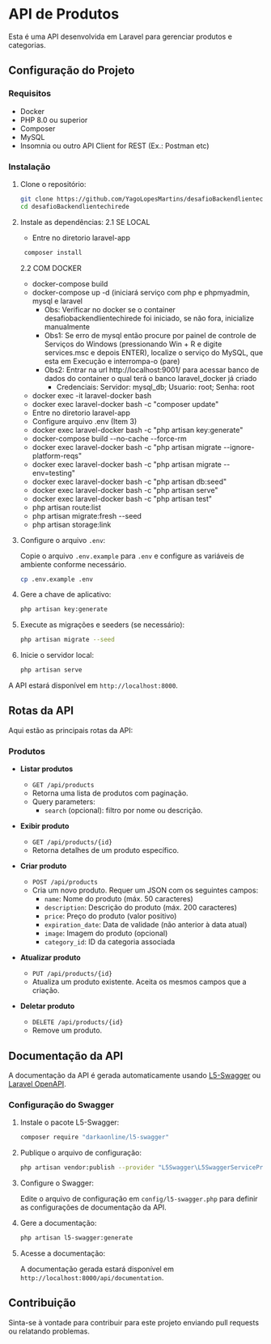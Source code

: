 # API de Produtos

Esta é uma API desenvolvida em Laravel para gerenciar produtos e categorias.

## Configuração do Projeto

### Requisitos

- Docker
- PHP 8.0 ou superior
- Composer
- MySQL
- Insomnia ou outro API Client for REST (Ex.: Postman etc)

### Instalação

1. Clone o repositório:

    ```bash
    git clone https://github.com/YagoLopesMartins/desafioBackendlientechirede.git
    cd desafioBackendlientechirede
    ```

2. Instale as dependências:
   2.1 SE LOCAL
   - Entre no diretorio laravel-app
   
   ```bash
    composer install
    ```
   2.2 COM DOCKER
   - docker-compose build
   - docker-compose up -d (iniciará serviço com php e phpmyadmin, mysql e laravel
     - Obs: Verificar no docker se o container desafiobackendlientechirede foi iniciado, se não fora, inicialize manualmente
     - Obs1: Se erro de mysql então procure por painel de controle de Serviços do Windows (pressionando Win + R e digite services.msc e depois ENTER), localize o serviço do MySQL, que esta em Execução e interrompa-o (pare)
     - Obs2: Entrar na url http://localhost:9001/ para acessar banco de dados do container o qual terá o banco laravel_docker já criado
       - Credenciais: Servidor: mysql_db; Usuario: root; Senha: root
   - docker exec -it laravel-docker bash
   - docker exec laravel-docker bash -c "composer update"
   - Entre no diretorio laravel-app
   - Configure arquivo .env (Item 3)
   - docker exec laravel-docker bash -c "php artisan key:generate"
   - docker-compose build --no-cache --force-rm
   - docker exec laravel-docker bash -c "php artisan migrate --ignore-platform-reqs"
   - docker exec laravel-docker bash -c "php artisan migrate --env=testing"  
   - docker exec laravel-docker bash -c "php artisan db:seed"
   - docker exec laravel-docker bash -c "php artisan serve"
   - docker exec laravel-docker bash -c "php artisan test"
   - php artisan route:list
   - php artisan migrate:fresh --seed
   - php artisan storage:link

4. Configure o arquivo `.env`:

    Copie o arquivo `.env.example` para `.env` e configure as variáveis de ambiente conforme necessário.

    ```bash
    cp .env.example .env
    ```

5. Gere a chave de aplicativo:

    ```bash
    php artisan key:generate
    ```

6. Execute as migrações e seeders (se necessário):

    ```bash
    php artisan migrate --seed
    ```

7. Inicie o servidor local:

    ```bash
    php artisan serve
    ```

A API estará disponível em `http://localhost:8000`.

## Rotas da API

Aqui estão as principais rotas da API:

### Produtos

- **Listar produtos**
  - `GET /api/products`
  - Retorna uma lista de produtos com paginação.
  - Query parameters:
    - `search` (opcional): filtro por nome ou descrição.

- **Exibir produto**
  - `GET /api/products/{id}`
  - Retorna detalhes de um produto específico.

- **Criar produto**
  - `POST /api/products`
  - Cria um novo produto. Requer um JSON com os seguintes campos:
    - `name`: Nome do produto (máx. 50 caracteres)
    - `description`: Descrição do produto (máx. 200 caracteres)
    - `price`: Preço do produto (valor positivo)
    - `expiration_date`: Data de validade (não anterior à data atual)
    - `image`: Imagem do produto (opcional)
    - `category_id`: ID da categoria associada

- **Atualizar produto**
  - `PUT /api/products/{id}`
  - Atualiza um produto existente. Aceita os mesmos campos que a criação.

- **Deletar produto**
  - `DELETE /api/products/{id}`
  - Remove um produto.

## Documentação da API

A documentação da API é gerada automaticamente usando [L5-Swagger](https://github.com/DarkaOnLine/L5-Swagger) ou [Laravel OpenAPI](https://github.com/DarkaOnLine/L5-Swagger).

### Configuração do Swagger

1. Instale o pacote L5-Swagger:

    ```bash
    composer require "darkaonline/l5-swagger"
    ```

2. Publique o arquivo de configuração:

    ```bash
    php artisan vendor:publish --provider "L5Swagger\L5SwaggerServiceProvider"
    ```

3. Configure o Swagger:

    Edite o arquivo de configuração em `config/l5-swagger.php` para definir as configurações de documentação da API.

4. Gere a documentação:

    ```bash
    php artisan l5-swagger:generate
    ```

5. Acesse a documentação:

    A documentação gerada estará disponível em `http://localhost:8000/api/documentation`.

## Contribuição

Sinta-se à vontade para contribuir para este projeto enviando pull requests ou relatando problemas.

